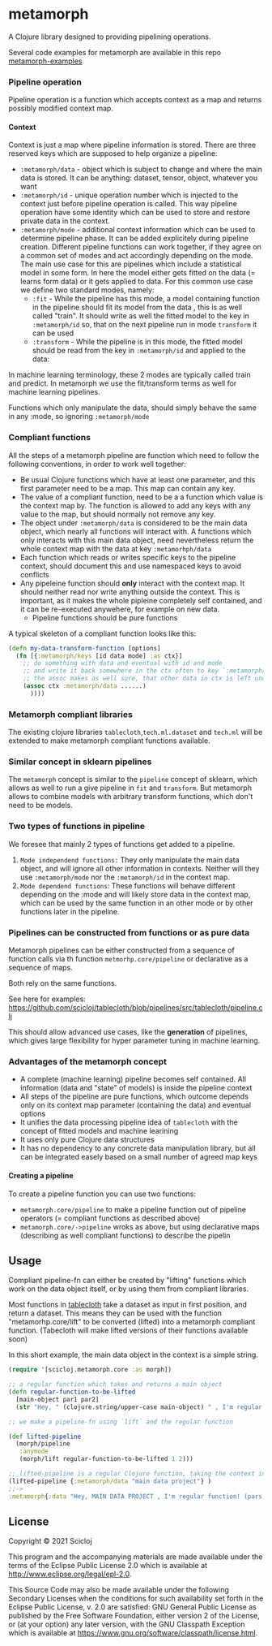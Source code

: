 # metamorph

A Clojure library designed to providing pipelining operations.

Several code examples for metamorph are available in this repo [metamorph-examples](https://github.com/scicloj/metamorph-examples)

### Pipeline operation

Pipeline operation is a function which accepts context as a map and returns possibly modified context map.

#### Context

Context is just a map where pipeline information is stored. There are three reserved keys which are supposed to help organize a pipeline:

* `:metamorph/data` - object which is subject to change and where the main data is stored. It can be anything: dataset, tensor, object, whatever you want
* `:metamorph/id` - unique operation number which is injected to the context just before pipeline operation is called. This way pipeline operation have some identity which can be used to store and restore private data in the context.
* `:metamorph/mode` - additional context information which can be used to determine pipeline phase. It can be added explicitely during pipeline creation.
  Different pipeline functions can work together, if they agree on a common set of modes and act accordingly depending on the mode.
  The main use case for this are pipelines which include a statistical model in some form. In here the model either gets fitted on the data (= learns form data) or it gets applied to data. For this common use case we define two standard modes, namely:
    * `:fit`  - While the pipeline has this mode, a model containing function in the pipeline should fit its model from the data , this is as well called "train". It should write as well the fitted model to the key in `:metamorph/id` so, that on the next pipeline run in mode `transform` it can be used
    * `:transform` - While the pipeline is in this mode, the fitted model should be read from the key in `:metamorph/id` and applied to the data:


 In machine learning terminology, these 2 modes are typically called train and predict. In metamorph we use the fit/transform terms as well for machine learning pipelines.

Functions which only manipulate the data, should simply behave the same in any :mode, so ignoring `:metamorph/mode`

### Compliant functions
All the steps of a metamorph pipeline are function which need to follow the following conventions, in order to work well together:

* Be usual Clojure functions which have at least one parameter, and this first parameter need to be a map. This map can contain any key.
* The value of a compliant function, need to be a a function which value is the context map by. The function is allowed to add any keys with any value to the map, but should normally not remove any key. 
* The object under `:metamorph/data` is considered to be the main data object, which nearly all functions will interact with. A functions which only interacts with this main data object, need nevertheless return  the whole context map with the data at key `:metamorhph/data`
* Each function which reads or  writes specific keys to the pipeline context, should document this and use namespaced keys to avoid conflicts
* Any pipeleine function should **only** interact with the context map. It should neither read nor write anything outside the context. This is important, as it makes the whole pipleine completely self contained, and it can be re-executed anywehere, for example on new data.
   * Pipeline functions should be pure functions

A typical skeleton of a compliant function looks like this:

```clojure
(defn my-data-transform-function [options]
  (fn [{:metamorph/keys [id data mode] :as ctx}]
    ;; do something with data and eventual with id and mode
    ;; and write it back somewhere in the ctx often to key `:metamorph/data`, but could be any key
    ;; the assoc makes as well sure, that other data in ctx is left unchanged
    (assoc ctx :metamorph/data ......)
      ))))
```

### Metamorph compliant libraries
The existing clojure libraries `tablecloth`,`tech.ml.dataset` and `tech.ml` will be extended to make metamorph compliant functions available.

### Similar concept in sklearn pipelines
The `metamorph` concept is similar to the `pipeline` concept of sklearn, which allows as well to run a give pipeline in `fit` and `transform`.
But metamorph allows to combine models with arbitrary transform functions, which don't need to be models.


### Two types of functions in pipeline

We foresee that mainly 2 types of functions get added to a pipeline.

1. `Mode independend functions:` They only manipulate the main data object, and will ignore all other information in contexts.
  Neither will they use `:metamorph/mode` nor the `:metamorph/id` in the context map.
2. `Mode dependend functions`: These functions will behave different depending on the :mode and will likely store data in the context map, which can be used by the same function in an other mode or by other functions later in the pipeline.

### Pipelines can be constructed from functions or as pure data
Metamorph pipelines can be either constructed from a sequence of function calls via th function `metmorhp.core/pipeline` or declarative as a sequence of maps.

Both rely on the same functions.

See here for examples:
https://github.com/scicloj/tablecloth/blob/pipelines/src/tablecloth/pipeline.clj

This should allow advanced use cases, like the **generation** of pipelines,
which gives large flexibility for hyper parameter tuning in machine learning.

### Advantages of the metamorph concept

* A complete (machine learning) pipeline becomes self contained. All information (data and "state" of models) is inside the pipeline context
* All steps of the pipeline are pure functions, which outcome depends only on its context map parameter (containing the data) and eventual options
* It unifies the data processing pipeline idea of `tablecloth` with the concept of fitted models and machine learining
* It uses only pure Clojure data structures
* It has no dependency to any concrete data manipulation library, but all can be integrated easely based on a small number of agreed map keys
 
#### Creating a pipeline

To create a pipeline function you can use two functions:

* `metamorph.core/pipeline` to make a pipeline function out of pipeline operators (= compliant functions as described above)
* `metamorph.core/->pipeline` wroks as above, but using declarative maps (describing as well compliant functions) to describe the pipelin

## Usage

Compliant pipeline-fn can either be created by "lifting" functions which work on the data object itself,
or by using them from compliant libraries.

Most functions in [tablecloth](https://github.com/scicloj/tablecloth) take a dataset as input in first position, and return a dataset.
This means they can be used with the function "metamorhp.core/lift" to be converted (lifted) into a metamorph compliant function.
(Tabecloth will make lifted versions of their functions available soon)

In this short example, the main data object in the context is a simple string.


```clojure 
(require '[scicloj.metamorph.core :as morph])

;; a regular function which takes and returns a main object 
(defn regular-function-to-be-lifted
  [main-object par1 par2]
  (str "Hey, " (clojure.string/upper-case main-object) " , I'm regular function! (pars: " par1 ", " par2 ")"))

;; we make a pipeline-fn using `lift` and the regular function

(def lifted-pipeline
  (morph/pipeline
   :anymode
   (morph/lift regular-function-to-be-lifted 1 2)))

;; lifted-pipeline is a regular Clojure function, taking the context in first place
(lifted-pipeline {:metamorph/data "main data project"} ) 
;;->
:metamorph{:data "Hey, MAIN DATA PROJECT , I'm regular function! (pars: 1, 2)"}
````

## License

Copyright © 2021 Scicloj

This program and the accompanying materials are made available under the
terms of the Eclipse Public License 2.0 which is available at
http://www.eclipse.org/legal/epl-2.0.

This Source Code may also be made available under the following Secondary
Licenses when the conditions for such availability set forth in the Eclipse
Public License, v. 2.0 are satisfied: GNU General Public License as published by
the Free Software Foundation, either version 2 of the License, or (at your
option) any later version, with the GNU Classpath Exception which is available
at https://www.gnu.org/software/classpath/license.html.
